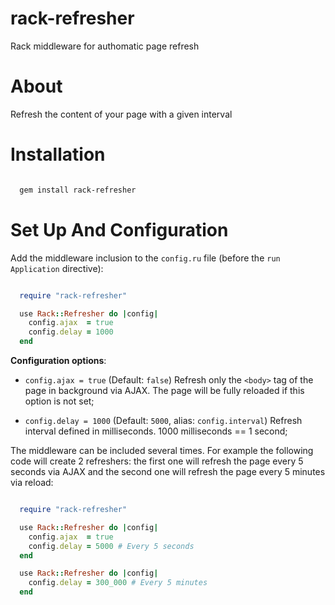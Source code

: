 # rack-refresher

Rack middleware for authomatic page refresh

# About

Refresh the content of your page with a given interval

# Installation

```bash

  gem install rack-refresher

```

# Set Up And Configuration

Add the middleware inclusion to the `config.ru` file (before the `run Application` directive):

```ruby

  require "rack-refresher"

  use Rack::Refresher do |config|
    config.ajax  = true
    config.delay = 1000
  end

```

**Configuration options**:

* `config.ajax = true` (Default: `false`) Refresh only the `<body>` tag of the page in background via AJAX. The page will be fully reloaded if this option is not set;

* `config.delay = 1000` (Default: `5000`, alias: `config.interval`) Refresh interval defined in milliseconds. 1000 milliseconds == 1 second;

The middleware can be included several times. For example the following code will create 2 refreshers: the first one will refresh the page every 5 seconds via AJAX and the second one will refresh the page every 5 minutes via reload:

```ruby

  require "rack-refresher"

  use Rack::Refresher do |config|
    config.ajax  = true
    config.delay = 5000 # Every 5 seconds
  end

  use Rack::Refresher do |config|
    config.delay = 300_000 # Every 5 minutes
  end

```
